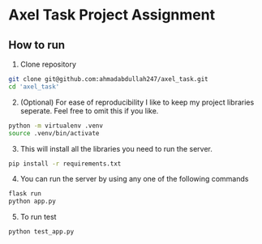 # Axel Task Project Assignment

## How to run
1. Clone repository
```bash
git clone git@github.com:ahmadabdullah247/axel_task.git
cd 'axel_task'
```
2. (Optional) For ease of reproducibility I like to keep my project libraries seperate. Feel free to omit this if you like. 
```bash
python -m virtualenv .venv
source .venv/bin/activate
```
3. This will install all the libraries you need to run the server.
```bash
pip install -r requirements.txt
```
4. You can run the server by using any one of the following commands
```bash
flask run
python app.py
```
5. To run test 
```bash
python test_app.py
```